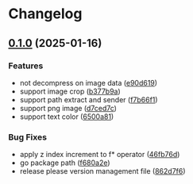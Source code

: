 # Changelog

## [0.1.0](https://github.com/PDTP-Workbench/PDTP-go/compare/v0.0.1...v0.1.0) (2025-01-16)


### Features

* not decompress on image data ([e90d619](https://github.com/PDTP-Workbench/PDTP-go/commit/e90d619a5148b3538ecfe740004dd40470b1f408))
* support image crop ([b377b9a](https://github.com/PDTP-Workbench/PDTP-go/commit/b377b9a22a9782776e2096d4641d02d0bddbcd1c))
* support path extract and sender ([f7b66f1](https://github.com/PDTP-Workbench/PDTP-go/commit/f7b66f1377713e8f3acaff9a1cfe8f2488021b33))
* support png image ([d7ced7c](https://github.com/PDTP-Workbench/PDTP-go/commit/d7ced7c7bfb7e7d84bf0a000e5b884781916121c))
* support text color ([6500a81](https://github.com/PDTP-Workbench/PDTP-go/commit/6500a8172463bf7a48754095d53f11d1818eed05))


### Bug Fixes

* apply z index increment to f* operator ([46fb76d](https://github.com/PDTP-Workbench/PDTP-go/commit/46fb76d94354de5f0b438093c3dc2a4409f598c5))
* go package path ([f680a2e](https://github.com/PDTP-Workbench/PDTP-go/commit/f680a2e51a0ee15dbc0ad345686584c44969a08f))
* release please version management file ([862d7f6](https://github.com/PDTP-Workbench/PDTP-go/commit/862d7f6a9e2e7e559e0e9a15b4831d0495698dcc))
